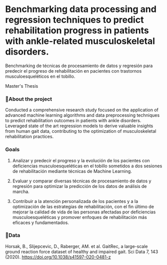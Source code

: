 # Benchmarking data processing and regression techniques to predict rehabilitation progress in patients with ankle-related musculoskeletal disorders.
Benchmarking de técnicas de procesamiento de datos y regresión para predecir el progreso de rehabilitación en pacientes con trastornos musculoesqueléticos en el tobillo.

Master's Thesis 

### 📝About the project 
Conducted a comprehensive research study focused on the application of advanced machine learning algorithms and data preprocessing techniques to predict rehabilitation outcomes in patients with ankle disorders. Leveraged state of the art regression models to derive valuable insights from human gait data, contributing to the optimization of musculoskeletal rehabilitation practices.

### Goals
1. Analizar y predecir el progreso y la evolución de los pacientes con deficiencias musculoesqueléticas en el tobillo sometidos a dos sesiones de rehabilitación mediante técnicas de Machine Learning.

2. Evaluar y comparar diversas técnicas de procesamiento de datos y regresión para optimizar la predicción de los datos de análisis de marcha.

3. Contribuir a la atención personalizada de los pacientes y a la optimización de las estrategias de rehabilitación, con el fin último de mejorar la calidad de vida de las personas afectadas por deficiencias musculoesqueléticas y promover enfoques de rehabilitación más eficaces y fundamentados.

### 💾Data
Horsak, B., Slijepcevic, D., Raberger, AM. et al. GaitRec, a large-scale ground reaction force dataset of healthy and impaired gait. Sci Data 7, 143 (2020). https://doi.org/10.1038/s41597-020-0481-z

